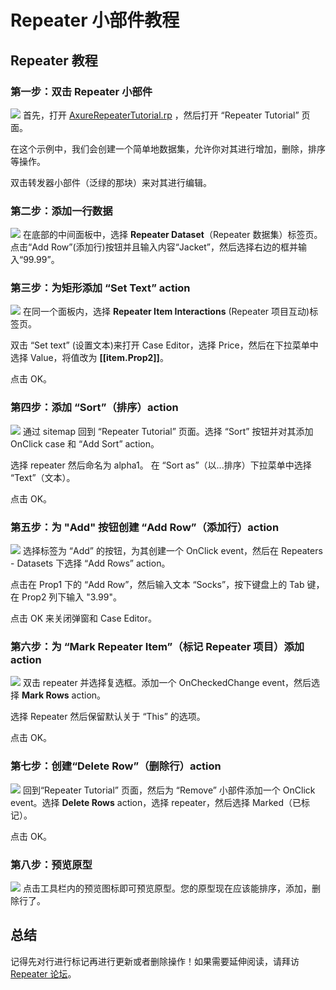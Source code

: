 # Repeater 小部件教程

## Repeater 教程

### 第一步：双击 Repeater 小部件
![](images/repeater-widget-tutorials-repeater-tutorial-1.png)
首先，打开 [AxureRepeaterTutorial.rp](downloads/AxureRepeaterTutorial.rp) ，然后打开 “Repeater Tutorial” 页面。

在这个示例中，我们会创建一个简单地数据集，允许你对其进行增加，删除，排序等操作。

双击转发器小部件（泛绿的那块）来对其进行编辑。

### 第二步：添加一行数据
![](images/repeater-widget-tutorials-repeater-tutorial-2.png)
在底部的中间面板中，选择 **Repeater Dataset**（Repeater 数据集）标签页。点击“Add Row”(添加行)按钮并且输入内容“Jacket”，然后选择右边的框并输入“99.99”。

### 第三步：为矩形添加 “Set Text” action
![](images/repeater-widget-tutorials-repeater-tutorial-3.png)
在同一个面板内，选择 **Repeater Item Interactions** (Repeater 项目互动)标签页。

双击 “Set text” (设置文本)来打开 Case Editor，选择 Price，然后在下拉菜单中选择 Value，将值改为 **[[item.Prop2]]**。

点击 OK。

### 第四步：添加 “Sort”（排序）action
![](images/repeater-widget-tutorials-repeater-tutorial-4.png)
通过 sitemap 回到 “Repeater Tutorial” 页面。选择 “Sort” 按钮并对其添加 OnClick case 和 “Add Sort” action。

选择 repeater 然后命名为 alpha1。 在 “Sort as”（以...排序）下拉菜单中选择 “Text”（文本）。

点击 OK。

### 第五步：为 "Add" 按钮创建 “Add Row”（添加行）action
![](images/repeater-widget-tutorials-repeater-tutorial-5.png)
选择标签为 “Add” 的按钮，为其创建一个 OnClick event，然后在 Repeaters - Datasets 下选择 “Add Rows” action。

点击在 Prop1 下的 “Add Row”，然后输入文本 “Socks”，按下键盘上的 Tab 键，在 Prop2 列下输入 "3.99"。

点击 OK 来关闭弹窗和 Case Editor。

### 第六步：为 “Mark Repeater Item”（标记 Repeater 项目）添加 action
![](images/repeater-widget-tutorials-repeater-tutorial-6.png)
双击 repeater 并选择复选框。添加一个 OnCheckedChange event，然后选择 **Mark Rows** action。

选择 Repeater 然后保留默认关于 “This” 的选项。

点击 OK。

### 第七步：创建“Delete Row”（删除行）action
![](images/repeater-widget-tutorials-repeater-tutorial-7.png)
回到“Repeater Tutorial” 页面，然后为 “Remove” 小部件添加一个 OnClick event。选择 **Delete Rows** action，选择 repeater，然后选择 Marked（已标记）。

点击 OK。

### 第八步：预览原型
![](images/repeater-widget-tutorials-repeater-tutorial-8.png)
点击工具栏内的预览图标即可预览原型。您的原型现在应该能排序，添加，删除行了。

## 总结
记得先对行进行标记再进行更新或者删除操作！如果需要延伸阅读，请拜访 [Repeater 论坛](http://www.axure.com/forum/repeater-widget/)。